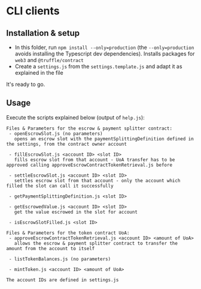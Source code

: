 # CLI clients

## Installation & setup
- In this folder, run `npm install --only=production` (the `--only=production` avoids installing the Typescript dev dependencies). Installs packages for `web3` and `@truffle/contract`
- Create a `settings.js` from the `settings.template.js` and adapt it as explained in the file

It's ready to go. 

## Usage
Execute the scripts explained below (output of `help.js`):
```
Files & Parameters for the escrow & payment splitter contract:
 - openEscrowSlot.js (no parameters)
   opens an escrow slot with the paymentSplittingDefinition defined in the settings, from the contract owner account

 - fillEscrowSlot.js <account ID> <slot ID>
   fills escrow slot from that account - UoA transfer has to be approved calling approveEscrowContractTokenRetrieval.js before

 - settleEscrowSlot.js <account ID> <slot ID>
   settles escrow slot from that account - only the account which filled the slot can call it successfully

 - getPaymentSplittingDefinition.js <slot ID>

 - getEscrowedValue.js <account ID> <slot ID>
   get the value escrowed in the slot for account

 - isEscrowSlotFilled.js <slot ID>

Files & Parameters for the token contract UoA:
 - approveEscrowContractTokenRetrieval.js <account ID> <amount of UoA>
   allows the escrow & payment splitter contract to transfer the amount from the account to itself

 - listTokenBalances.js (no parameters)

 - mintToken.js <account ID> <amount of UoA>

The account IDs are defined in settings.js
 ```